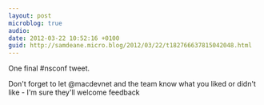 ```yaml
---
layout: post
microblog: true
audio: 
date: 2012-03-22 10:52:16 +0100
guid: http://samdeane.micro.blog/2012/03/22/t182766637815042048.html
---
```

One final #nsconf tweet.

Don't forget to let @macdevnet and the team know what you liked or didn't like - I'm sure they'll welcome feedback
